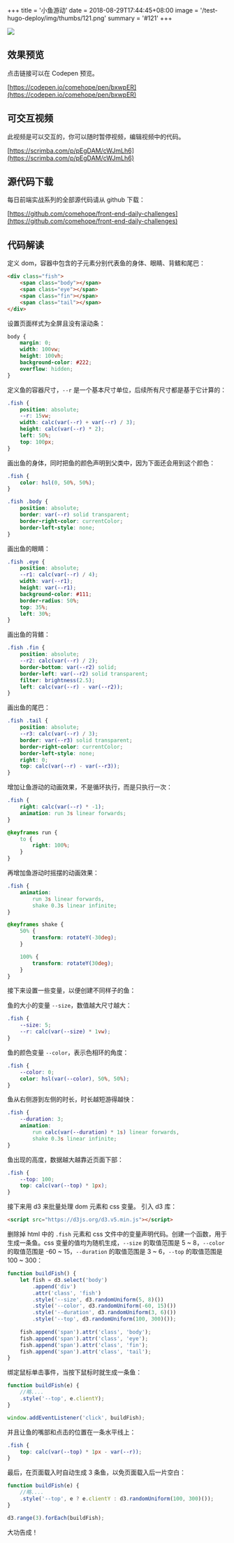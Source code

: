 +++
title = '小鱼游动'
date = 2018-08-29T17:44:45+08:00
image = '/test-hugo-deploy/img/thumbs/121.png'
summary = '#121'
+++

![](./work.gif)

## 效果预览

点击链接可以在 Codepen 预览。

[https://codepen.io/comehope/pen/bxwpER](https://codepen.io/comehope/pen/bxwpER)

## 可交互视频

此视频是可以交互的，你可以随时暂停视频，编辑视频中的代码。

[https://scrimba.com/p/pEgDAM/cWJmLh6](https://scrimba.com/p/pEgDAM/cWJmLh6)

## 源代码下载

每日前端实战系列的全部源代码请从 github 下载：

[https://github.com/comehope/front-end-daily-challenges](https://github.com/comehope/front-end-daily-challenges)

## 代码解读

定义 dom，容器中包含的子元素分别代表鱼的身体、眼睛、背鳍和尾巴：
```html
<div class="fish">
    <span class="body"></span>
    <span class="eye"></span>
    <span class="fin"></span>
    <span class="tail"></span>
</div>
```

设置页面样式为全屏且没有滚动条：
```css
body {
    margin: 0;
    width: 100vw;
    height: 100vh;
    background-color: #222;
    overflow: hidden;
}
```

定义鱼的容器尺寸，`--r` 是一个基本尺寸单位，后续所有尺寸都是基于它计算的：
```css
.fish {
    position: absolute;
    --r: 15vw;
    width: calc(var(--r) + var(--r) / 3);
    height: calc(var(--r) * 2);
    left: 50%;
    top: 100px;
}
```

画出鱼的身体，同时把鱼的颜色声明到父类中，因为下面还会用到这个颜色：
```css
.fish {
    color: hsl(0, 50%, 50%);
}

.fish .body {
    position: absolute;
    border: var(--r) solid transparent;
    border-right-color: currentColor;
    border-left-style: none;
}
```

画出鱼的眼睛：
```css
.fish .eye {
    position: absolute;
    --r1: calc(var(--r) / 4);
    width: var(--r1);
    height: var(--r1);
    background-color: #111;
    border-radius: 50%;
    top: 35%;
    left: 30%;
}
```

画出鱼的背鳍：
```css
.fish .fin {
    position: absolute;
    --r2: calc(var(--r) / 2);
    border-bottom: var(--r2) solid;
    border-left: var(--r2) solid transparent;
    filter: brightness(2.5);
    left: calc(var(--r) - var(--r2));
}
```

画出鱼的尾巴：
```css
.fish .tail {
    position: absolute;
    --r3: calc(var(--r) / 3);
    border: var(--r3) solid transparent;
    border-right-color: currentColor;
    border-left-style: none;
    right: 0;
    top: calc(var(--r) - var(--r3));
}
```

增加让鱼游动的动画效果，不是循环执行，而是只执行一次：
```css
.fish {
    right: calc(var(--r) * -1);
    animation: run 3s linear forwards;
}

@keyframes run {
    to {
        right: 100%;
    }
}
```

再增加鱼游动时摇摆的动画效果：
```css
.fish {
    animation: 
        run 3s linear forwards,
        shake 0.3s linear infinite;
}

@keyframes shake {
    50% {
        transform: rotateY(-30deg);
    }

    100% {
        transform: rotateY(30deg);
    }
}
```

接下来设置一些变量，以便创建不同样子的鱼：

鱼的大小的变量 `--size`，数值越大尺寸越大：
```css
.fish {
    --size: 5;
    --r: calc(var(--size) * 1vw);
}
```

鱼的颜色变量 `--color`，表示色相环的角度：
```css
.fish {
    --color: 0;
    color: hsl(var(--color), 50%, 50%);
}
```

鱼从右侧游到左侧的时长，时长越短游得越快：
```css
.fish {
    --duration: 3;
    animation: 
        run calc(var(--duration) * 1s) linear forwards,
        shake 0.3s linear infinite;
}
```

鱼出现的高度，数据越大越靠近页面下部：
```css
.fish {
    --top: 100;
    top: calc(var(--top) * 1px);
}
```

接下来用 d3 来批量处理 dom 元素和 css 变量。
引入 d3 库：
```html
<script src="https://d3js.org/d3.v5.min.js"></script>
```

删除掉 html 中的 `.fish` 元素和 css 文件中的变量声明代码。创建一个函数，用于生成一条鱼。css 变量的值均为随机生成，`--size` 的取值范围是 5 ~ 8，`--color` 的取值范围是 -60 ~ 15，`--duration` 的取值范围是 3 ~ 6，`--top` 的取值范围是 100 ~ 300：
```javascript
function buildFish() {
    let fish = d3.select('body')
        .append('div')
        .attr('class', 'fish')
        .style('--size', d3.randomUniform(5, 8)())
        .style('--color', d3.randomUniform(-60, 15)())
        .style('--duration', d3.randomUniform(3, 6)())
        .style('--top', d3.randomUniform(100, 300)());
    
    fish.append('span').attr('class', 'body');
    fish.append('span').attr('class', 'eye');
    fish.append('span').attr('class', 'fin');
    fish.append('span').attr('class', 'tail');
}
```

绑定鼠标单击事件，当按下鼠标时就生成一条鱼：
```javascript
function buildFish(e) {
    //略....
    .style('--top', e.clientY);
}

window.addEventListener('click', buildFish);
```

并且让鱼的嘴部和点击的位置在一条水平线上：
```css
.fish {
    top: calc(var(--top) * 1px - var(--r));
}
```

最后，在页面载入时自动生成 3 条鱼，以免页面载入后一片空白：
```javascript
function buildFish(e) {
    //略....
    .style('--top', e ? e.clientY : d3.randomUniform(100, 300)());
}

d3.range(3).forEach(buildFish);
```

大功告成！
